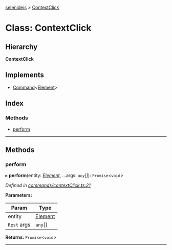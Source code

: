 [selenidejs](../README.md) > [ContextClick](../classes/contextclick.md)

# Class: ContextClick

## Hierarchy

**ContextClick**

## Implements

* [Command](../interfaces/command.md)<[Element](element.md)>

## Index

### Methods

* [perform](contextclick.md#perform)

---

## Methods

<a id="perform"></a>

###  perform

▸ **perform**(entity: *[Element](element.md)*, ...args: *`any`[]*): `Promise`<`void`>

*Defined in [commands/contextClick.ts:21](https://github.com/KnowledgeExpert/selenidejs/blob/master/lib/commands/contextClick.ts#L21)*

**Parameters:**

| Param | Type |
| ------ | ------ |
| entity | [Element](element.md) |
| `Rest` args | `any`[] |

**Returns:** `Promise`<`void`>

___

